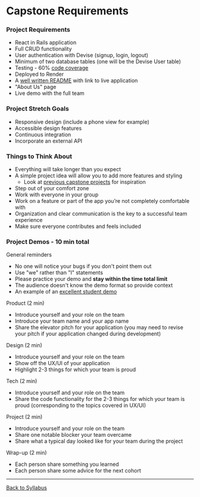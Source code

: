 # Capstone Requirements

### Project Requirements

- React in Rails application
- Full CRUD functionality
- User authentication with Devise (signup, login, logout)
- Minimum of two database tables (one will be the Devise User table)
- Testing - 60% [code coverage](capstone/code-coverage.md)
- Deployed to Render
- A [well written README](https://medium.com/chingu/keys-to-a-well-written-readme-55c53d34fe6d) with link to live application
- "About Us" page
- Live demo with the full team

### Project Stretch Goals

- Responsive design (include a phone view for example)
- Accessible design features
- Continuous integration
- Incorporate an external API

### Things to Think About

- Everything will take longer than you expect
- A simple project idea will allow you to add more features and styling
  - Look at [previous capstone projects](https://github.com/LEARNAcademy/capstone-projects) for inspiration
- Step out of your comfort zone
- Work with everyone in your group
- Work on a feature or part of the app you’re not completely comfortable with
- Organization and clear communication is the key to a successful team experience
- Make sure everyone contributes and feels included

### Project Demos - 10 min total

General reminders

- No one will notice your bugs if you don't point them out
- Use "we" rather than "I" statements
- Please practice your demo and **stay within the time total limit**
- The audience doesn't know the demo format so provide context
- An example of an [excellent student demo](https://youtu.be/Mub2WYzyt70)

Product (2 min)

- Introduce yourself and your role on the team
- Introduce your team name and your app name
- Share the elevator pitch for your application (you may need to revise your pitch if your application changed during development)

Design (2 min)

- Introduce yourself and your role on the team
- Show off the UX/UI of your application
- Highlight 2-3 things for which your team is proud

Tech (2 min)

- Introduce yourself and your role on the team
- Share the code functionality for the 2-3 things for which your team is proud (corresponding to the topics covered in UX/UI)

Project (2 min)

- Introduce yourself and your role on the team
- Share one notable blocker your team overcame
- Share what a typical day looked like for your team during the project

Wrap-up (2 min)

- Each person share something you learned
- Each person share some advice for the next cohort

---

[Back to Syllabus](../README.md#unit-ten-capstone-project-mvp)
